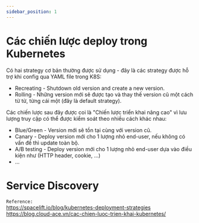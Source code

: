 ```yaml
---
sidebar_position: 1
---
```


# Các chiến lược deploy trong Kubernetes

Có hai strategy cơ bản thường được sử dụng - đây là các strategy được hỗ trợ khi config qua YAML file trong K8S:

- Recreating - Shutdown old version and create a new version. 
- Rolling - Những version mới sẽ được tạo và thay thế version cũ một cách từ từ, từng cái một (đây là default strategy).

Các chiến lược sau đây được coi là "Chiến lược triển khai nâng cao" vì lưu lượng truy cập có thể được kiểm soát theo nhiều cách khác nhau:

- Blue/Green - Version mới sẽ tồn tại cùng với version cũ.
- Canary - Deploy version mới cho 1 lượng nhỏ end-user, nếu không có vấn đề thì update toàn bộ.
- A/B testing - Deploy version mới cho 1 lượng nhỏ end-user dựa vào điều kiện như (HTTP header, cookie, …)
- ...




# Service Discovery


`Reference:`   
https://spacelift.io/blog/kubernetes-deployment-strategies         
https://blog.cloud-ace.vn/cac-chien-luoc-trien-khai-kubernetes/               




